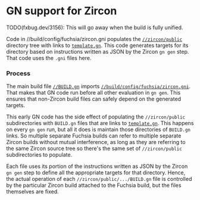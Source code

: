 GN support for Zircon
=====================

TODO(fxbug.dev/3156): This will go away when the build is fully unified.

Code in //build/config/fuchsia/zircon.gni populates the
[`//zircon/public`](../../zircon/public) directory tree with links to
[`template.gn`](template.gn).  This code generates targets for its
directory based on instructions written as JSON by the Zircon `gn gen`
step.  That code uses the `.gni` files here.

### Process

The main build file [`//BUILD.gn`](../../BUILD.gn) imports
[`//build/config/fuchsia/zircon.gni`](../config/fuchsia/zircon.gni).
That makes that GN code run before all other evaluation in `gn gen`.
This ensures that non-Zircon build files can safely depend on the
generated targets.

This early GN code has the side effect of populating the `//zircon/public`
subdirectories with `BUILD.gn` files that are links to
[`template.gn`](template.gn).  This happens on every `gn gen` run, but all
it does is maintain those directories of `BUILD.gn` links.  So multiple
separate Fuchsia builds can refer to multiple separate Zircon builds
without mutual interference, as long as they are referring to the same
Zircon source tree so there's the same set of `//zircon/public`
subdirectories to populate.

Each file uses its portion of the instructions written as JSON by the
Zircon `gn gen` step to define all the appropriate targets for that
directory.  Hence, the actual operation of each
`//zircon/public/.../BUILD.gn` file is controlled by the particular Zircon
build attached to the Fuchsia build, but the files themselves are fixed.
